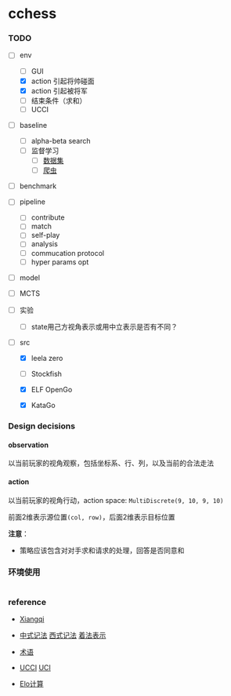 # cchess

### TODO

- [ ] env

  - [ ] GUI
  - [x] action 引起将帅碰面
  - [x] action 引起被将军
  - [ ] 结束条件（求和）
  - [ ] UCCI

- [ ] baseline

  - [ ] alpha-beta search
  - [ ] 监督学习
    - [ ] [数据集](https://www.kaggle.com/boyofans/onlinexiangqi)
    - [ ] [爬虫](xqbase.com)

- [ ] benchmark

- [ ] pipeline

  - [ ] contribute
  - [ ] match
  - [ ] self-play
  - [ ] analysis
  - [ ] commucation protocol
  - [ ] hyper params opt

- [ ] model

- [ ] MCTS

- [ ] 实验

  - [ ] state用己方视角表示或用中立表示是否有不同？
  
- [ ] src

  - [x] leela zero
  - [ ] Stockfish
  - [x] ELF OpenGo
  - [x] KataGo

  

  

### Design decisions

#### observation

以当前玩家的视角观察，包括坐标系、行、列，以及当前的合法走法



#### action

以当前玩家的视角行动，action space: `MultiDiscrete(9, 10, 9, 10)`

前面2维表示源位置`(col, row)`，后面2维表示目标位置

**注意**：

* 策略应该包含对对手求和请求的处理，回答是否同意和





### 环境使用

```python

```



### reference

* [Xiangqi](https://en.wikipedia.org/wiki/Xiangqi)

* [中式记法](https://zh.wikipedia.org/wiki/%E8%B1%A1%E6%A3%8B) [西式记法](http://wxf.ca/xq/computer/wxf_notation.html) [着法表示](https://www.xqbase.com/protocol/cchess_move.htm)

* [术语](http://wxf.ca/xq/computer/XIANGQI_TERMS_IN_ENGLISH.pdf)

* [UCCI](https://www.xqbase.com/protocol/cchess_ucci.htm) [UCI](https://gist.github.com/aliostad/f4470274f39d29b788c1b09519e67372)

* [Elo计算](https://www.xqbase.com/protocol/elostat.htm)

  
